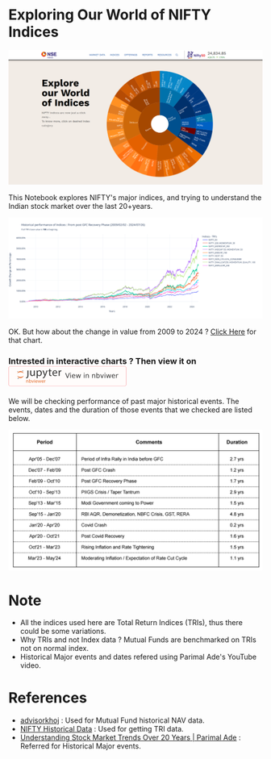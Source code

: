 # Exploring Our World of NIFTY Indices

![Explore Our World of Indices](https://raw.githubusercontent.com/jishnukoliyadan/Explore-Our-World-of-Indices/main/src/Explore-Our-World-of-Indices.png)

This Notebook explores NIFTY's major indices, and trying to understand the Indian stock market over the last 20+years.

![Percentage change on growth from 2009](https://raw.githubusercontent.com/jishnukoliyadan/Explore-Our-World-of-Indices/01971af3a991811fe4a618f3ff033f1d3c6fa5f8/src/Percentage-Change.svg)

OK. But how about the change in value from 2009 to 2024 ? [Click Here](https://raw.githubusercontent.com/jishnukoliyadan/Explore-Our-World-of-Indices/01971af3a991811fe4a618f3ff033f1d3c6fa5f8/src/Value-Change.svg) for that chart.


### Intrested in interactive charts ? Then view it on [![view on nbviewer](https://raw.githubusercontent.com/jishnukoliyadan/usefull_items/f007948a7394b753b1a9a77682099536ed714e8e/svgs/NbViwer_View_In.svg)](https://nbviewer.org/github/jishnukoliyadan/Explore-Our-World-of-Indices/blob/main/NIFTY-Indices-Comparison.ipynb)

We will be checking performance of past major historical events. The events, dates and the duration of those events that we checked are listed below.

![Historical Events](https://raw.githubusercontent.com/jishnukoliyadan/Explore-Our-World-of-Indices/main/src/Historical-Events.jpg)

# Note

* All the indices used here are Total Return Indices (TRIs), thus there could be some variations.
* Why TRIs and not Index data ? Mutual Funds are benchmarked on TRIs not on normal index.
* Historical Major events and dates refered using Parimal Ade's YouTube video.

# References

* [advisorkhoj](https://www.advisorkhoj.com/) : Used for Mutual Fund historical NAV data.
* [NIFTY Historical Data](https://www.niftyindices.com/reports/historical-data) : Used for getting TRI data.
* [Understanding Stock Market Trends Over 20 Years | Parimal Ade](https://youtu.be/n7Pxdo--HR4?si=7Vv5sMrqzUpAcFuU) : Referred for Historical Major events.